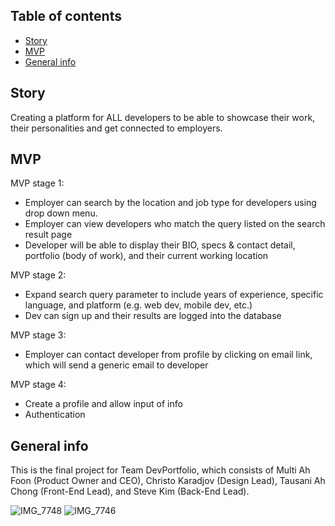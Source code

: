 ## Table of contents
* [Story](#story)
* [MVP](#mvp)
* [General info](#general-info)

## Story
Creating a platform for ALL developers to be able to showcase their work, their personalities and get connected to employers.
	
## MVP
MVP stage 1:
* Employer can search by the location and job type for developers using drop down menu.
* Employer can view developers who match the query listed on the search result page
* Developer will be able to display their BIO, specs & contact detail, portfolio (body of work), and their current working location

MVP stage 2:
* Expand search query parameter to include years of experience, specific language, and platform (e.g. web dev, mobile dev, etc.)
* Dev can sign up and their results are logged into the database

MVP stage 3: 
* Employer can contact developer from profile by clicking on email link, which will send a generic email to developer

MVP stage 4: 
* Create a profile and allow input of info
* Authentication
	
## General info
This is the final project for Team DevPortfolio, which consists of Multi Ah Foon (Product Owner and CEO), Christo Karadjov (Design Lead), Tausani Ah Chong (Front-End Lead), and Steve Kim (Back-End Lead).

![IMG_7748](https://user-images.githubusercontent.com/58315812/108942986-db4b3380-76bc-11eb-9a0b-2637213e6275.JPG)
![IMG_7746](https://user-images.githubusercontent.com/58315812/108942999-e1d9ab00-76bc-11eb-9b8a-05e514dcf28e.JPG)
